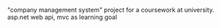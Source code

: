 "company management system" project for a coursework at university. asp.net web api, mvc as learning goal
